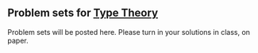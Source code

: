 ## Problem sets for [Type Theory](/typetheory/)
 Problem sets will be posted here.
 Please turn in your solutions in class, on paper.
<!--
- [catloghw1.pdf](catloghw1.pdf)
- [project topics](catlogtopics.pdf)
- [catloghw2.pdf](catloghw2.pdf)
- [catloghw3.pdf](catloghw3.pdf)
- [catloghw4.pdf](catloghw4.pdf)
- [project topics](catlogtopics.pdf)
-->